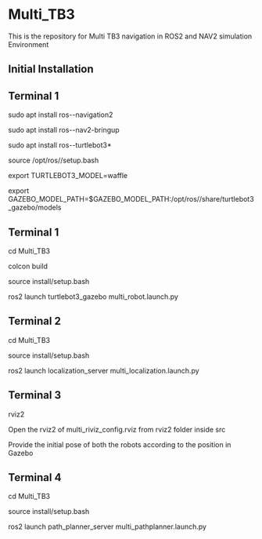 # Multi_TB3
This is the repository for Multi TB3 navigation in ROS2 and NAV2 simulation Environment

## Initial Installation
## Terminal 1
sudo apt install ros-<ros2-distro>-navigation2

sudo apt install ros-<ros2-distro>-nav2-bringup

sudo apt install ros-<ros2-distro>-turtlebot3*

source /opt/ros/<ros2-distro>/setup.bash

export TURTLEBOT3_MODEL=waffle

export GAZEBO_MODEL_PATH=$GAZEBO_MODEL_PATH:/opt/ros/<ros2-distro>/share/turtlebot3_gazebo/models

## Terminal 1
cd Multi_TB3

colcon build

source install/setup.bash

ros2 launch turtlebot3_gazebo multi_robot.launch.py

## Terminal 2
cd Multi_TB3

source install/setup.bash

ros2 launch localization_server multi_localization.launch.py

## Terminal 3
rviz2

Open the rviz2 of multi_riviz_config.rviz from rviz2 folder inside src

Provide the initial pose of both the robots according to the position in Gazebo

## Terminal 4
cd Multi_TB3

source install/setup.bash

ros2 launch path_planner_server multi_pathplanner.launch.py
